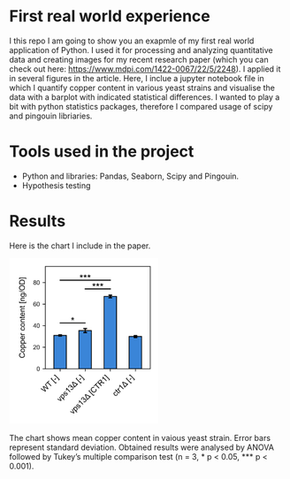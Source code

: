 # First real world experience

I this repo I am going to show you an exapmle of my first real world application of Python. I used it for processing and analyzing quantitative data and creating images for my recent research paper (which you can check out here: https://www.mdpi.com/1422-0067/22/5/2248). I applied it in several figures in the article. Here, I inclue a jupyter notebook file in which I quantify copper content in various yeast strains and visualise the data with a barplot with indicated statistical differences. I wanted to play a bit with python statistics packages, therefore I compared usage of scipy and pingouin libriaries.

# Tools used in the project

* Python and libraries: Pandas, Seaborn, Scipy and Pingouin.
* Hypothesis testing

# Results

Here is the chart I include in the paper. 

<img src="images/copper_content.png" width="270" height="300">


The chart shows mean copper content in vaious yeast strain. Error bars represent standard deviation. Obtained results
were analysed by ANOVA followed by Tukey’s multiple comparison test (n = 3, * p < 0.05, *** p < 0.001).
